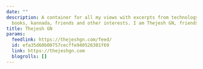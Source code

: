 ```yaml
---
date: ""
description: A container for all my views with excerpts from technology, travel, films,
  books, kannada, friends and other interests. I am Thejesh GN, friends call me Thej.
title: Thejesh GN
params:
  feedlink: https://thejeshgn.com/feed/
  id: efa35d60b00757cecffe940526301f69
  link: https://thejeshgn.com
  blogrolls: []
---
```

